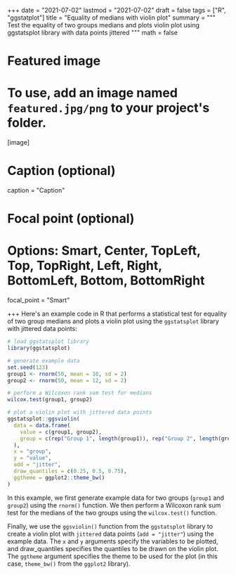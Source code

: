 +++
date = "2021-07-02"
lastmod = "2021-07-02"
draft = false
tags = ["R", "ggstatplot"]
title = "Equality of medians with violin plot"
summary = """
Test the equality of two groups medians and plots violin plot using ggstatsplot library with data points jittered
"""
math = false

# Featured image
# To use, add an image named `featured.jpg/png` to your project's folder. 
[image]
  # Caption (optional)
  caption = "Caption"
  
  # Focal point (optional)
  # Options: Smart, Center, TopLeft, Top, TopRight, Left, Right, BottomLeft, Bottom, BottomRight
  focal_point = "Smart"

+++
Here's an example code in R that performs a statistical test for equality of two group medians and plots a violin plot using the `ggstatsplot` library with jittered data points:

```r
# load ggstatsplot library
library(ggstatsplot)

# generate example data
set.seed(123)
group1 <- rnorm(50, mean = 10, sd = 2)
group2 <- rnorm(50, mean = 12, sd = 2)

# perform a Wilcoxon rank sum test for medians
wilcox.test(group1, group2)

# plot a violin plot with jittered data points
ggstatsplot::ggsviolin(
  data = data.frame(
    value = c(group1, group2),
    group = c(rep("Group 1", length(group1)), rep("Group 2", length(group2)))
  ),
  x = "group",
  y = "value",
  add = "jitter",
  draw_quantiles = c(0.25, 0.5, 0.75),
  ggtheme = ggplot2::theme_bw()
)
```


In this example, we first generate example data for two groups (`group1` and `group2`) using the `rnorm()` function. We then perform a Wilcoxon rank sum test for the medians of the two groups using the `wilcox.test()` function.

Finally, we use the `ggsviolin()` function from the `ggstatsplot` library to create a violin plot with `jittered` data points (`add = "jitter"`) using the example data. The `x` and `y` arguments specify the variables to be plotted, and draw_quantiles specifies the quantiles to be drawn on the violin plot. The `ggtheme` argument specifies the theme to be used for the plot (in this case, `theme_bw()` from the `ggplot2` library).


